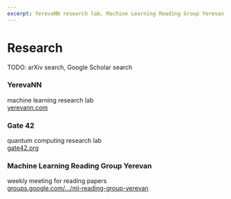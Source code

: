```yaml
---
excerpt: YerevaNN research lab, Machine Learning Reading Group Yerevan
---
```


# Research

TODO: arXiv search, Google Scholar search

### YerevaNN
machine learning research lab  
[yerevann.com](http://yerevann.com/)

### Gate 42
quantum computing research lab  
[gate42.org](https://www.gate42.org/)

### Machine Learning Reading Group Yerevan
weekly meeting for reading papers  
[groups.google.com/.../ml-reading-group-yerevan](https://groups.google.com/forum/#!forum/ml-reading-group-yerevan)
